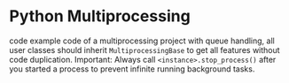 # Python Multiprocessing
code example code of a multiprocessing project with queue handling, all user classes should inherit `MultiprocessingBase` to get all features without code duplication. Important: Always call `<instance>.stop_process()` after you started a process to prevent infinite running background tasks.
